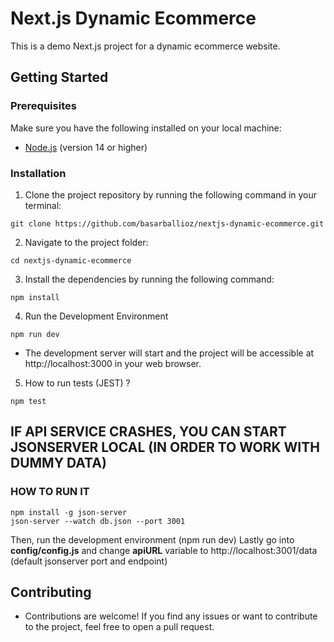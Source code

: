 # Next.js Dynamic Ecommerce

This is a demo Next.js project for a dynamic ecommerce website.

## Getting Started

### Prerequisites

Make sure you have the following installed on your local machine:

- [Node.js](https://nodejs.org) (version 14 or higher)

### Installation

1. Clone the project repository by running the following command in your terminal:

```
git clone https://github.com/basarballioz/nextjs-dynamic-ecommerce.git
```

2. Navigate to the project folder:

```
cd nextjs-dynamic-ecommerce
```

3. Install the dependencies by running the following command:

```
npm install
```

4. Run the Development Environment

```
npm run dev
```

- The development server will start and the project will be accessible at http://localhost:3000 in your web browser.

5. How to run tests (JEST) ?

```
npm test
```

## IF API SERVICE CRASHES, YOU CAN START JSONSERVER LOCAL (IN ORDER TO WORK WITH DUMMY DATA)

### HOW TO RUN IT

```
npm install -g json-server
json-server --watch db.json --port 3001 
```
Then, run the development environment (npm run dev)
Lastly go into **config/config.js** and change **apiURL** variable to http://localhost:3001/data (default jsonserver port and endpoint)


## Contributing
- Contributions are welcome! If you find any issues or want to contribute to the project, feel free to open a pull request.

